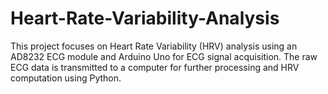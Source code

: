 # Heart-Rate-Variability-Analysis
This project focuses on Heart Rate Variability (HRV) analysis using an AD8232 ECG module and Arduino Uno for ECG signal acquisition. The raw ECG data is transmitted to a computer for further processing and HRV computation using Python.
